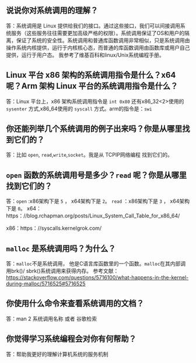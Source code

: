 
## 说说你对系统调用的理解？

答：系统调用是 Linux 提供给我们的接口。通过这些接口，我们可以间接调用系统服务（这些服务往往需要更加高级严格的权限）。系统调用保证了OS和用户的隔离，保证了系统的安全性。系统调用和普通库函数调用非常相似，只是系统调用由操作系统内核提供，运行于内核核心态，而普通的库函数调用由函数库或用户自己提供，运行于用户态。
  我参考了维基百科和linux/Unix系统编程手册。

## Linux 平台 x86 架构的系统调用指令是什么？x64 呢？Arm 架构 Linux 平台的系统调用指令是什么？

答：Linux 平台上，x86 架构系统调用指令是 `int 0x80` 还有x86_32<2>使用的 `sysenter` 方式,x86_64使用的 `syscall` 方式。arm的指令是：`swi`

## 你还能列举几个系统调用的例子出来吗？你是从哪里找到它们的？

答：比如 `open`, `read`,`write`,`socket`。我是从 TCPIP网络编程 找到它们的。

## `open` 函数的系统调用号是多少？`read` 呢？你是从哪里找到它们的？

答：`open` :x86架构下是 `5` ， x64架构下是 `2`。 `read` ：x86架构下是 `3` ， x64架构下是 `0`。
x64：https：//blog.rchapman.org/posts/Linux_System_Call_Table_for_x86_64/

x86：https：//syscalls.kernelgrok.com/

## `malloc` 是系统调用吗？为什么？

答：`malloc`不是系统调用， 他是C语言库函数里的一个函数。`malloc`在其内部调用brk()/ sbrk()系统调用来获得内存。
参考文献：https://stackoverflow.com/questions/5716100/what-happens-in-the-kernel-during-malloc/5716525#5716525

## 你使用什么命令来查看系统调用的文档？

答：man 2 系统调用名称  或者  谷歌检索

## 你觉得学习系统编程会对你有何帮助？

答：帮助我更好的理解计算机系统的服务机制

